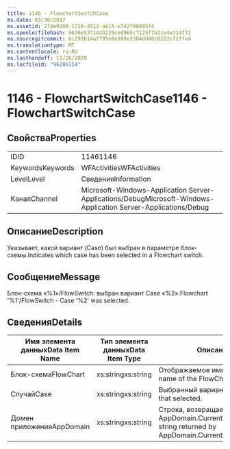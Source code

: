 ```yaml
---
title: 1146 - FlowchartSwitchCase
ms.date: 03/30/2017
ms.assetid: 274e9209-1720-4512-a615-e742f00895f4
ms.openlocfilehash: 9636e5371440229ced965cf125ffb2ce4e314f72
ms.sourcegitcommit: bc293b14af795e0e999e3304dd40c0222cf2ffe4
ms.translationtype: MT
ms.contentlocale: ru-RU
ms.lasthandoff: 11/26/2020
ms.locfileid: "96286114"
---
```

# <a name="1146---flowchartswitchcase"></a><span data-ttu-id="20c63-102">1146 - FlowchartSwitchCase</span><span class="sxs-lookup"><span data-stu-id="20c63-102">1146 - FlowchartSwitchCase</span></span>

## <a name="properties"></a><span data-ttu-id="20c63-103">Свойства</span><span class="sxs-lookup"><span data-stu-id="20c63-103">Properties</span></span>  
  
|||  
|-|-|  
|<span data-ttu-id="20c63-104">ID</span><span class="sxs-lookup"><span data-stu-id="20c63-104">ID</span></span>|<span data-ttu-id="20c63-105">1146</span><span class="sxs-lookup"><span data-stu-id="20c63-105">1146</span></span>|  
|<span data-ttu-id="20c63-106">Keywords</span><span class="sxs-lookup"><span data-stu-id="20c63-106">Keywords</span></span>|<span data-ttu-id="20c63-107">WFActivities</span><span class="sxs-lookup"><span data-stu-id="20c63-107">WFActivities</span></span>|  
|<span data-ttu-id="20c63-108">Level</span><span class="sxs-lookup"><span data-stu-id="20c63-108">Level</span></span>|<span data-ttu-id="20c63-109">Сведения</span><span class="sxs-lookup"><span data-stu-id="20c63-109">Information</span></span>|  
|<span data-ttu-id="20c63-110">Канал</span><span class="sxs-lookup"><span data-stu-id="20c63-110">Channel</span></span>|<span data-ttu-id="20c63-111">Microsoft-Windows-Application Server-Applications/Debug</span><span class="sxs-lookup"><span data-stu-id="20c63-111">Microsoft-Windows-Application Server-Applications/Debug</span></span>|  
  
## <a name="description"></a><span data-ttu-id="20c63-112">Описание</span><span class="sxs-lookup"><span data-stu-id="20c63-112">Description</span></span>  

 <span data-ttu-id="20c63-113">Указывает, какой вариант (Case) был выбран в параметре блок-схемы.</span><span class="sxs-lookup"><span data-stu-id="20c63-113">Indicates which case has been selected in a Flowchart switch.</span></span>  
  
## <a name="message"></a><span data-ttu-id="20c63-114">Сообщение</span><span class="sxs-lookup"><span data-stu-id="20c63-114">Message</span></span>  

 <span data-ttu-id="20c63-115">Блок-схема «%1»/FlowSwitch: выбран вариант Case «%2».</span><span class="sxs-lookup"><span data-stu-id="20c63-115">Flowchart '%1'/FlowSwitch - Case '%2' was selected.</span></span>  
  
## <a name="details"></a><span data-ttu-id="20c63-116">Сведения</span><span class="sxs-lookup"><span data-stu-id="20c63-116">Details</span></span>  
  
|<span data-ttu-id="20c63-117">Имя элемента данных</span><span class="sxs-lookup"><span data-stu-id="20c63-117">Data Item Name</span></span>|<span data-ttu-id="20c63-118">Тип элемента данных</span><span class="sxs-lookup"><span data-stu-id="20c63-118">Data Item Type</span></span>|<span data-ttu-id="20c63-119">Описание</span><span class="sxs-lookup"><span data-stu-id="20c63-119">Description</span></span>|  
|--------------------|--------------------|-----------------|  
|<span data-ttu-id="20c63-120">Блок-схема</span><span class="sxs-lookup"><span data-stu-id="20c63-120">FlowChart</span></span>|<span data-ttu-id="20c63-121">xs:string</span><span class="sxs-lookup"><span data-stu-id="20c63-121">xs:string</span></span>|<span data-ttu-id="20c63-122">Отображаемое имя блок-схемы.</span><span class="sxs-lookup"><span data-stu-id="20c63-122">The display name of the FlowChart.</span></span>|  
|<span data-ttu-id="20c63-123">Случай</span><span class="sxs-lookup"><span data-stu-id="20c63-123">Case</span></span>|<span data-ttu-id="20c63-124">xs:string</span><span class="sxs-lookup"><span data-stu-id="20c63-124">xs:string</span></span>|<span data-ttu-id="20c63-125">Выбранный вариант Case.</span><span class="sxs-lookup"><span data-stu-id="20c63-125">The switch case that selected.</span></span>|  
|<span data-ttu-id="20c63-126">Домен приложения</span><span class="sxs-lookup"><span data-stu-id="20c63-126">AppDomain</span></span>|<span data-ttu-id="20c63-127">xs:string</span><span class="sxs-lookup"><span data-stu-id="20c63-127">xs:string</span></span>|<span data-ttu-id="20c63-128">Строка, возвращаемая AppDomain.CurrentDomain.FriendlyName.</span><span class="sxs-lookup"><span data-stu-id="20c63-128">The string returned by AppDomain.CurrentDomain.FriendlyName.</span></span>|

